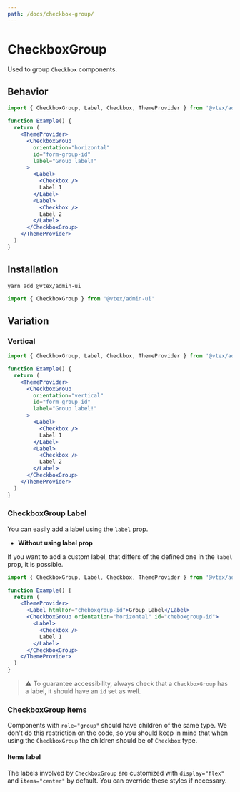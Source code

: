```yaml
---
path: /docs/checkbox-group/
---
```


# CheckboxGroup

Used to group `Checkbox` components.

## Behavior

```jsx
import { CheckboxGroup, Label, Checkbox, ThemeProvider } from '@vtex/admin-ui'

function Example() {
  return (
    <ThemeProvider>
      <CheckboxGroup
        orientation="horizontal"
        id="form-group-id"
        label="Group label!"
      >
        <Label>
          <Checkbox />
          Label 1
        </Label>
        <Label>
          <Checkbox />
          Label 2
        </Label>
      </CheckboxGroup>
    </ThemeProvider>
  )
}
```

## Installation

```static
yarn add @vtex/admin-ui
```

```jsx static
import { CheckboxGroup } from '@vtex/admin-ui'
```

## Variation
### Vertical

```jsx
import { CheckboxGroup, Label, Checkbox, ThemeProvider } from '@vtex/admin-ui'

function Example() {
  return (
    <ThemeProvider>
      <CheckboxGroup
        orientation="vertical"
        id="form-group-id"
        label="Group label!"
      >
        <Label>
          <Checkbox />
          Label 1
        </Label>
        <Label>
          <Checkbox />
          Label 2
        </Label>
      </CheckboxGroup>
    </ThemeProvider>
  )
}
```

### CheckboxGroup Label

You can easily add a label using the `label` prop.

- **Without using label prop**

If you want to add a custom label, that differs of the defined one in the `label` prop, it is possible.

```jsx
import { CheckboxGroup, Label, Checkbox, ThemeProvider } from '@vtex/admin-ui'

function Example() {
  return (
    <ThemeProvider>
      <Label htmlFor="cheboxgroup-id">Group Label</Label>
      <CheckboxGroup orientation="horizontal" id="cheboxgroup-id">
        <Label>
          <Checkbox />
          Label 1
        </Label>
      </CheckboxGroup>
    </ThemeProvider>
  )
}
```

> ⚠️ To guarantee accessibility, always check that a `CheckboxGroup` has a label, it should have an `id` set as well.

### CheckboxGroup items

Components with `role="group"` should have children of the same type. We don't do this restriction on the code, so you should keep in mind that when using the `CheckboxGroup` the children should be of `Checkbox` type.

#### Items label

The labels involved by `CheckboxGroup` are customized with `display="flex"` and `items="center"` by default. You can override these styles if necessary.

<proptypes heading="CheckboxGroup" component="CheckboxGroup" />
